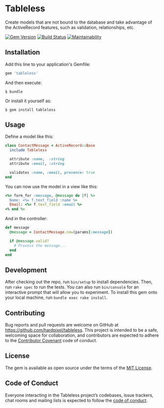 # Tableless

Create models that are not bound to the database and take advantage of the ActiveRecord features, such as validation, relationships, etc.

[![Gem Version](https://badge.fury.io/rb/tableless.svg)](https://badge.fury.io/rb/tableless)
[![Build Status](https://travis-ci.org/hardpixel/tableless.svg?branch=master)](https://travis-ci.org/hardpixel/tableless)
[![Maintainability](https://api.codeclimate.com/v1/badges/853a6013a50339b2baea/maintainability)](https://codeclimate.com/github/hardpixel/tableless/maintainability)

## Installation

Add this line to your application's Gemfile:

```ruby
gem 'tableless'
```

And then execute:

    $ bundle

Or install it yourself as:

    $ gem install tableless

## Usage

Define a model like this:

```ruby
class ContactMessage < ActiveRecord::Base
  include Tableless

  attribute :name,  :string
  attribute :email, :string

  validates :name, :email, presence: true
end
```

You can now use the model in a view like this:

```ruby
<%= form_for :message, @message do |f| %>
  Name: <%= f.text_field :name %>
  Email: <%= f.text_field :email %>
<% end %>
```

And in the controller:

```ruby
def message
  @message = ContactMessage.new(params[:message])

  if @message.valid?
    # Process the message...
  end
end
```

## Development

After checking out the repo, run `bin/setup` to install dependencies. Then, run `rake spec` to run the tests. You can also run `bin/console` for an interactive prompt that will allow you to experiment. To install this gem onto your local machine, run `bundle exec rake install`.

## Contributing

Bug reports and pull requests are welcome on GitHub at https://github.com/hardpixel/tableless. This project is intended to be a safe, welcoming space for collaboration, and contributors are expected to adhere to the [Contributor Covenant](http://contributor-covenant.org) code of conduct.

## License

The gem is available as open source under the terms of the [MIT License](http://opensource.org/licenses/MIT).

## Code of Conduct

Everyone interacting in the Tableless project’s codebases, issue trackers, chat rooms and mailing lists is expected to follow the [code of conduct](https://github.com/hardpixel/tableless/blob/master/CODE_OF_CONDUCT.md).
